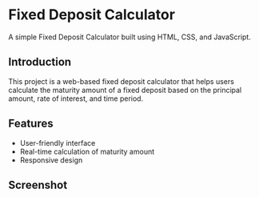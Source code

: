 # Fixed Deposit Calculator

A simple Fixed Deposit Calculator built using HTML, CSS, and JavaScript.

## Introduction
This project is a web-based fixed deposit calculator that helps users calculate the maturity amount of a fixed deposit based on the principal amount, rate of interest, and time period.

## Features
- User-friendly interface
- Real-time calculation of maturity amount
- Responsive design

## Screenshot
